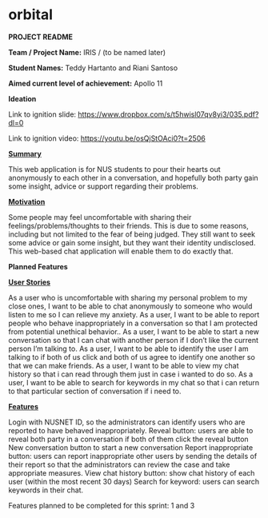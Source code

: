 # orbital
<b>PROJECT README</b>

<b>Team / Project Name:</b> IRIS / (to be named later)               

<b>Student Names:</b> Teddy Hartanto and Riani Santoso

<b>Aimed current level of achievement:</b> Apollo 11

<b>Ideation</b>

Link to ignition slide: <a href="https://www.dropbox.com/s/t5hwisl07qv8yi3/035.pdf?dl=0" target="_blank">https://www.dropbox.com/s/t5hwisl07qv8yi3/035.pdf?dl=0</a>

Link to ignition video: <a href="https://youtu.be/osQjStOAci0?t=2506" target="_blank">https://youtu.be/osQjStOAci0?t=2506</a>

<b><p style="text-decoration: underline">Summary</p></b>

This web application is for NUS students to pour their hearts out anonymously to each other in a conversation, and hopefully both party gain some insight, advice or support regarding their problems.

<b><p style="text-decoration: underline">Motivation</p></b>

Some people may feel uncomfortable with sharing their feelings/problems/thoughts to their friends. This is due to some reasons, including but not limited to the fear of being judged. They still want to seek some advice or gain some insight, but they want their identity undisclosed. This web-based chat application will enable them to do exactly that.

<b>Planned Features</b>

<b><p style="text-decoration: underline">User Stories</p></b>

As a user who is uncomfortable with sharing my personal problem to my close ones, I want to be able to chat anonymously to someone who would listen to me so I can relieve my anxiety.
As a user, I want to be able to report people who behave inappropriately in a conversation so that I am protected from potential unethical behavior..
As a user, I want to be able to start a new conversation so that I can chat with another person if I don’t like the current person I’m talking to.
As a user, I want to be able to identify the user I am talking to if both of us click and both of us agree to identify one another so that we can make friends.
As a user, I want to be able to view my chat history so that i can read through them just in case i wanted to do so.
As a user, I want to be able to search for keywords in my chat so that i can return to that particular section of conversation if i need to. 

<b><p style="text-decoration: underline">Features</p></b>

Login with NUSNET ID, so the administrators can identify users who are reported to have behaved inappropriately.
Reveal button: users are able to reveal both party in a conversation if both of them click the reveal button
New conversation button to start a new conversation
Report inappropriate button: users can report inappropriate other users by sending the details of their report so that the administrators can review the case and take appropriate measures.
View chat history button: show chat history of each user (within the most recent 30 days)
Search for keyword: users can search keywords in their chat.
<p>Features planned to be completed for this sprint: 1 and 3</p>